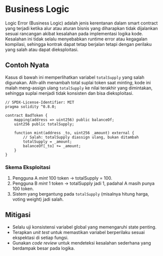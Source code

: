 # Business Logic

Logic Error (Business Logic) adalah jenis kerentanan dalam smart contract yang terjadi ketika alur atau aturan bisnis yang diharapkan tidak dijalankan sesuai rancangan akibat kesalahan pada implementasi logika kode. Kesalahan ini tidak selalu menyebabkan runtime error atau kegagalan kompilasi, sehingga kontrak dapat tetap berjalan tetapi dengan perilaku yang salah atau dapat dieksploitasi.

## Contoh Nyata

Kasus di bawah ini memperlihatkan variabel `totalSupply` yang salah digunakan. Alih-alih menambah total suplai token saat _minting_, kode ini malah meng-assign ulang `totalSupply` ke nilai terakhir yang dimintakan, sehingga suplai menjadi tidak konsisten dan bisa dieksploitasi.

```solidity
// SPDX-License-Identifier: MIT
pragma solidity ^0.8.0;

contract BadToken {
    mapping(address => uint256) public balanceOf;
    uint256 public totalSupply;

    function mint(address _to, uint256 _amount) external {
        // Salah: totalSupply diassign ulang, bukan ditambah
        totalSupply = _amount;
        balanceOf[_to] += _amount;
    }
}
```

### Skema Eksploitasi

1. Pengguna A _mint_ 100 token → totalSupply = 100.
2. Pengguna B _mint_ 1 token → totalSupply jadi 1, padahal A masih punya 100 token.
3. Sistem yang bergantung pada `totalSupply` (misalnya hitung harga, voting weight) jadi salah.

## Mitigasi

- Selalu uji konsistensi variabel global yang memengaruhi state penting.
- Terapkan _unit test_ untuk memastikan variabel berperilaku sesuai ekspektasi di setiap fungsi.
- Gunakan _code review_ untuk mendeteksi kesalahan sederhana yang berdampak besar pada logika.
